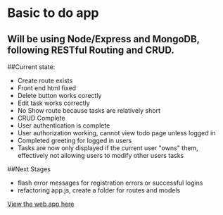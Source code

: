 # Basic to do app 

## Will be using Node/Express and MongoDB, following  RESTful Routing and CRUD.

##Current state:
* Create route exists
* Front end html fixed
* Delete button works corectly
* Edit task works correctly
* No Show route because tasks are relatively short
* CRUD Complete
* User authentication is complete
* User authorization working, cannot view todo page unless logged in
* Completed greeting for logged in users
* Tasks are now only displayed if the current user "owns" them, effectively not allowing  users to  modify other users tasks

##Next Stages
* flash error messages for registration errors or successful logins
* refactoring app.js, create a folder for routes and models

[View the web app here](#)

